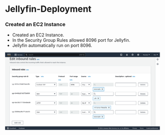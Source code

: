# Jellyfin-Deployment

### Created an EC2 Instance
- Created an EC2 Instance.
- In the Security Group Rules allowed 8096 port for Jellyfin.
- Jellyfin automatically run on port 8096.

![loading...](/images/Screenshot_20240723_095447.png)


